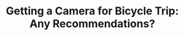 ---
layout: community
category: community
title: "Getting a Camera for Bicycle Trip: Any Recommendations?"
description: "Any recommendations for camera gear to take on bike trip?  dji mini 2, good cellphone camera, gopro. maybe a gopro max if you wana get into 360 degree footy. Canon m50. Red Komodo."
isTopLevel: false
isSingleLevel: false
isArticle: false
datePublished: 2022-06-17 13:10:00 +0300
dateModified: 2022-06-17 13:10:00 +0300
published: false
---